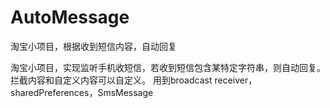 AutoMessage
===========

淘宝小项目，根据收到短信内容，自动回复

淘宝小项目，实现监听手机收短信，若收到短信包含某特定字符串，则自动回复。拦截内容和自定义内容可以自定义。
用到broadcast receiver，sharedPreferences，SmsMessage
